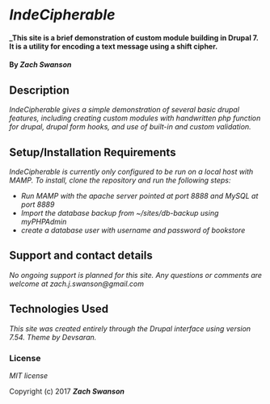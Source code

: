 # _IndeCipherable_

#### _This site is a brief demonstration of custom module building in Drupal 7.  It is a utility for encoding a text message using a shift cipher.  

#### By _**Zach Swanson**_

## Description

_IndeCipherable gives a simple demonstration of several basic drupal features, including creating custom modules with handwritten php function for drupal, drupal form hooks, and use of built-in and custom validation._

## Setup/Installation Requirements

_IndeCipherable is currently only configured to be run on a local host with MAMP.  To install, clone the repository and run the following steps:_

* _Run MAMP with the apache server pointed at port 8888 and MySQL at port 8889_
* _Import the database backup from ~/sites/db-backup using myPHPAdmin_
* _create a database user with username and password of bookstore_


## Support and contact details

_No ongoing support is planned for this site.  Any questions or comments are welcome at zach.j.swanson@gmail.com_

## Technologies Used

_This site was created entirely through the Drupal interface using version 7.54.  Theme by Devsaran._

### License

*MIT license*

Copyright (c) 2017 **_Zach Swanson_**
